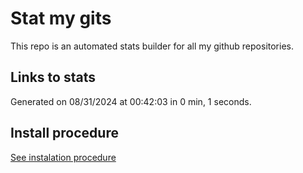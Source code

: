# Stat my gits

This repo is an automated stats builder for all my github repositories.

## Links to stats


Generated on 08/31/2024 at 00:42:03 in 0 min, 1 seconds.

## Install procedure

[See instalation procedure](./src/install.md)
